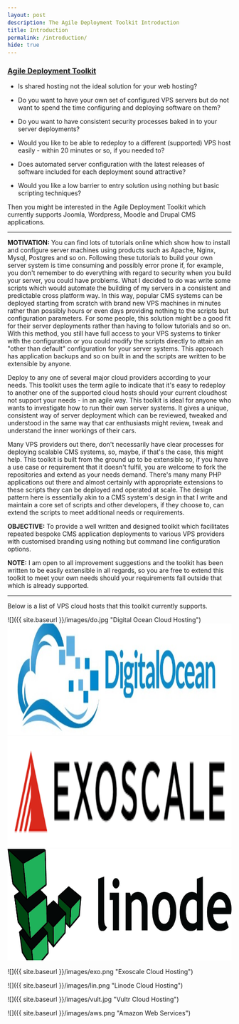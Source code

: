 ```yaml
---
layout: post
description: The Agile Deployment Toolkit Introduction
title: Introduction
permalink: /introduction/
hide: true
---
```


### [Agile Deployment Toolkit](https://github.com/agile-deployer)

* Is shared hosting not the ideal solution for your web hosting?

* Do you want to have your own set of configured VPS servers but do not want to spend the time configuring and deploying software on them?

* Do you want to have consistent security processes baked in to your server deployments? 

* Would you like to be able to redeploy to a different (supported) VPS host easily - within 20 minutes or so, if you needed to?

* Does automated server configuration with the latest releases of software included for each deployment sound attractive?

* Would you like a low barrier to entry solution using nothing but basic scripting techniques?

Then you might be interested in the Agile Deployment Toolkit which currently supports Joomla, Wordpress, Moodle and Drupal CMS applications. 

--------------

**MOTIVATION:** You can find lots of tutorials online which show how to install and configure server machines using products such as Apache, Nginx, Mysql, Postgres and so on. Following these tutorials to build your own server system is time consuming and possibly error prone if, for example, you don't remember to do everything with regard to security when you build your server, you could have problems. What I decided to do was write some scripts which would automate the building of my servers in a consistent and predictable cross platform way. In this way, popular CMS systems can be deployed starting from scratch with brand new VPS machines in minutes rather than possibly hours or even days providing nothing to the scripts but configuration parameters. For some people, this solution might be a good fit for their server deployments rather than having to follow tutorials and so on. With this method, you still have full access to your VPS systems to tinker with the configuration or you could modify the scripts directly to attain an "other than default" configuration for your server systems. This approach has application backups and so on built in and the scripts are written to be extensible by anyone. 

Deploy to any one of several major cloud providers according to your needs. This toolkit uses the term agile to indicate that it's easy to redeploy to another one of the supported cloud hosts should your current cloudhost not support your needs - in an agile way.  This toolkit is ideal for anyone who wants to investigate how to run their own server systems. It gives a unique, consistent way of server deployment which can be reviewed, tweaked and understood in the same way that car enthusiasts might review, tweak and understand the inner workings of their cars.

Many VPS providers out there, don't necessarily have clear processes for deploying scalable CMS systems, so, maybe, if that's the case, this might help. This toolkit is built from the ground up to be extensible so, if you have a use case or requirement that it doesn't fulfil, you are welcome to fork the repositories and extend as your needs demand. There's many many PHP applications out there and almost certainly with appropriate extensions to these scripts they can be deployed and operated at scale.  The design pattern here is essentially akin to a CMS system's design in that I write and maintain a core set of scripts and other developers, if they choose to, can extend the scripts to meet additional needs or requirements. 

**OBJECTIVE:** To provide a well written and designed toolkit which facilitates repeated bespoke CMS application deployments to various VPS providers with customised branding using nothing but command line configuration options.

**NOTE:**  I am open to all improvement suggestions and the toolkit has been written to be easily extensible in all regards, so you are free to extend this toolkit to meet your own needs should your requirements fall outside that which is already supported. 

--------------------

Below is  a list of VPS cloud hosts that this toolkit currently supports.

![]({{ site.baseurl }}/images/do.jpg "Digital Ocean Cloud Hosting") 
<img src="/images/do.jpg" alt="Digital Ocean Cloud Hosting" width="700" height="250">
<img src="/images/exo.png" alt="Exoscale Cloud Hosting" width="700" height="250">
<img src="/images/lin.png" alt="Linode Cloud Hosting" width="700" height="250">



![]({{ site.baseurl }}/images/exo.png "Exoscale Cloud Hosting")  

![]({{ site.baseurl }}/images/lin.png "Linode Cloud Hosting")  

![]({{ site.baseurl }}/images/vult.jpg "Vultr Cloud Hosting")  

![]({{ site.baseurl }}/images/aws.png "Amazon Web Services")  


